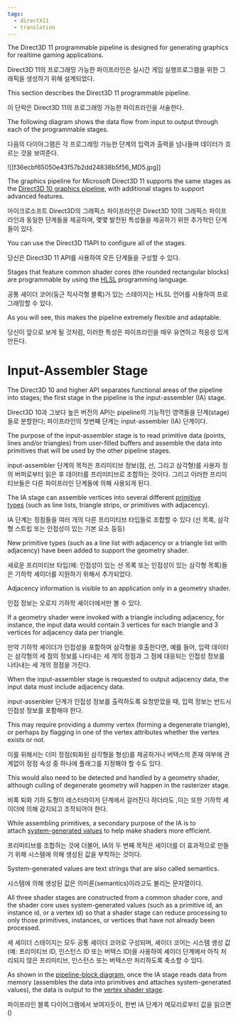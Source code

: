 ```yaml
---
tags:
  - directX11
  - translation
---
```


The Direct3D 11 programmable pipeline is designed for generating graphics for realtime gaming applications.

Direct3D 11의 프로그래밍 가능한 파이프라인은 실시간 게임 실행프로그램을 위한 그래픽을 생성하기 위해 설계되었다.

This section describes the Direct3D 11 programmable pipeline.

이 단락은 Direct3D 11의 프로그래밍 가능한 파이프라인을 서술한다.

The following diagram shows the data flow from input to output through each of the programmable stages.

다음의 다이아그램은 각 프로그래밍 가능한 단계의 입력과 출력을 넘나들며 데이터가 흐르는 것을 보여준다.

![[f36ecbf65050e43f57b2dd24838b5f56_MD5.jpg]]

The graphics pipeline for Microsoft Direct3D 11 supports the same stages as the [Direct3D 10 graphics pipeline](https://learn.microsoft.com/en-us/windows/desktop/direct3d10/d3d10-graphics-programming-guide-pipeline-stages), with additional stages to support advanced features.

마이크로소프트 Direct3D의 그래픽스 파이프라인은 Direct3D 10의 그래픽스 파이프라인과 동일한 단계들을 제공하며, 몇몇 발전된 특성들을 제공하기 위한 추가적인 단계들이 있다.

You can use the Direct3D 11API to configure all of the stages.

당신은 Direct3D 11 API를 사용하여 모든 단계들을 구성할 수 있다.

Stages that feature common shader cores (the rounded rectangular blocks) are programmable by using the [HLSL](https://learn.microsoft.com/en-us/windows/desktop/direct3dhlsl/dx-graphics-hlsl) programming language.

공통 셰이더 코어(둥근 직사각형 블록)가 있는 스테이지는 HLSL 언어를 사용하여 프로그래밍할 수 있다.

As you will see, this makes the pipeline extremely flexible and adaptable.

당신이 앞으로 보게 될 것처럼, 이러한 특성은 파이프라인을 매우 유연하고 적응성 있게 만든다.

# Input-Assembler Stage

The Direct3D 10 and higher API separates functional areas of the pipeline into stages; the first stage in the pipeline is the input-assembler (IA) stage.

Direct3D 10과 그보다 높은 버전의 API는 pipeline의 기능적인 영역들을 단계(stage)들로 분할한다; 파이프라인의 첫번째 단계는 input-assembler (IA) 단계이다.

The purpose of the input-assembler stage is to read primitive data (points, lines and/or triangles) from user-filled buffers and assemble the data into primitives that will be used by the other pipeline stages.

input-assembler 단계의 목적은 프리미티브 정보(점, 선, 그리고 삼각형)를 사용자 정의 버퍼로부터 읽은 후 데이터를 프리미티브로 조합하는 것이다. 그리고 이러한 프리미티브들은 다른 파이프라인 단계들에 의해 사용되게 된다.

The IA stage can assemble vertices into several different [primitive types](https://learn.microsoft.com/en-us/windows/win32/direct3d11/d3d10-graphics-programming-guide-primitive-topologies) (such as line lists, triangle strips, or primitives with adjacency).

IA 단계는 정점들을 여러 개의 다른 프리미티브 타입들로 조합할 수 있다 (선 목록, 삼각형 스트립 또는 인접성이 있는 기본 요소 등등)

New primitive types (such as a line list with adjacency or a triangle list with adjacency) have been added to support the geometry shader.

새로운 프리미티브 타입(예: 인접성이 있는 선 목록 또는 인접성이 있는 삼각형 목록)들은 기하학 셰이더를 지원하기 위해서 추가되었다.

Adjacency information is visible to an application only in a geometry shader.

인접 정보는 오로지 기하학 셰이더에서만 볼 수 있다.

If a geometry shader were invoked with a triangle including adjacency, for instance, the input data would contain 3 vertices for each triangle and 3 vertices for adjacency data per triangle.

만약 기하학 셰이더가 인접성을 포함하여 삼각형을 호출한다면, 예를 들어, 입력 데이터는 삼각형의 세 점의 정보를 나타내는 세 개의 정점과 그 점에 대응되는 인접성 정보를 나타내는 세 개의 정점을 가진다.

When the input-assembler stage is requested to output adjacency data, the input data must include adjacency data.

input-assenbler 단계가 인접성 정보를 출력하도록 요청받았을 때, 입력 정보는 반드시 인접성 정보를 포함해야 한다.

This may require providing a dummy vertex (forming a degenerate triangle), or perhaps by flagging in one of the vertex attributes whether the vertex exists or not.

이를 위해서는 더미 정점(퇴화된 삼각형을 형성)를 제공하거나 버텍스의 존재 여부에 관계없이 정점 속성 중 하나에 플래그를 지정해야 할 수도 있다.

This would also need to be detected and handled by a geometry shader, although culling of degenerate geometry will happen in the rasterizer stage.

비록 퇴화 기하 도형이 래스터라이저 단계에서 걸러진다 하더라도 ,이는 또한 기하학 셰이더에 의해 감지되고 조작되어야 한다.

While assembling primitives, a secondary purpose of the IA is to attach [system-generated values](https://learn.microsoft.com/en-us/windows/desktop/direct3dhlsl/dx-graphics-hlsl-semantics) to help make shaders more efficient.

프리미티브를 조합하는 것에 더불어, IA의 두 번째 목적은 셰이더를 더 효과적으로 만들기 위해 시스템에 의해 생성된 값을 부착하는 것이다.

System-generated values are text strings that are also called semantics.

시스템에 의해 생성된 값은 의미론(semantics)이라고도 불리는 문자열이다.

All three shader stages are constructed from a common shader core, and the shader core uses system-generated values (such as a primitive id, an instance id, or a vertex id) so that a shader stage can reduce processing to only those primitives, instances, or vertices that have not already been processed.

세 셰이더 스테이지는 모두 공통 셰이더 코어로 구성되며, 셰이더 코어는 시스템 생성 값(예: 프리미티브 ID, 인스턴스 ID 또는 버텍스 ID)을 사용하여 셰이더 단계에서 아직 처리되지 않은 프리미티브, 인스턴스 또는 버텍스만 처리하도록 축소할 수 있다.

As shown in the [pipeline-block diagram](https://learn.microsoft.com/en-us/windows/desktop/direct3d10/d3d10-graphics-programming-guide-pipeline-stages), once the IA stage reads data from memory (assembles the data into primitives and attaches system-generated values), the data is output to the [vertex shader stage](https://learn.microsoft.com/en-us/previous-versions//bb205146\(v=vs.85\)).

파이프라인 블록 다이어그램에서 보여지듯이, 한번 IA 단계가 메모리로부터 값을 읽으면 ()
